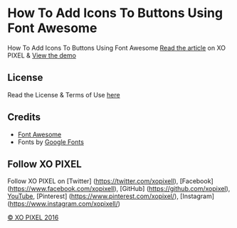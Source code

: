 # How To Add Icons To Buttons Using Font Awesome
How To Add Icons To Buttons Using Font Awesome
[Read the article](http://xopixel.com/how-to-add-icons-to-buttons-using-font-awesome/) on XO PIXEL
& [View the demo](http://xopixel.com/demo/FontAwesome%20Icons%20&%20Buttons/)

## License
Read the License & Terms of Use [here](http://xopixel.com/terms-licensing/)

## Credits
- [Font Awesome](fontawesome.io)
- Fonts by [Google Fonts](https://fonts.google.com/)

## Follow XO PIXEL
Follow XO PIXEL on [Twitter] (https://twitter.com/xopixell), [Facebook] (https://www.facebook.com/xopixell), [GitHub] (https://github.com/xopixel), [YouTube](https://www.youtube.com/user/xopixell), [Pinterest] (https://www.pinterest.com/xopixel/), [Instagram] (https://www.instagram.com/xopixell/)

[© XO PIXEL 2016](http://www.xopixel.com)
